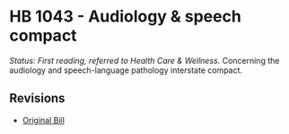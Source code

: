 # HB 1043 - Audiology & speech compact
*Status: First reading, referred to Health Care & Wellness.*
Concerning the audiology and speech-language pathology interstate compact.

## Revisions
* [Original Bill](1/)
